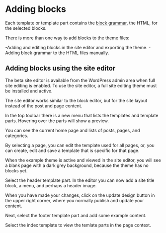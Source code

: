 # Adding blocks

Each template or template part contains the [block grammar](https://developer.wordpress.org/block-editor/principles/key-concepts/#blocks), the HTML, for the selected blocks.

There is more than one way to add blocks to the theme files:

-Adding and editing blocks in the site editor and exporting the theme.
-Adding block grammar to the HTML files manually.

## Adding blocks using the site editor

The beta site editor is available from the WordPress admin area when full site editing is enabled.
To use the site editor, a full site editing theme must be installed and active.

The site editor works similar to the block editor, but for the site layout instead of the post and page content.

In the top toolbar there is a new menu that lists the templates and template parts.
Hovering over the parts will show a preview.

You can see the current home page and lists of posts, pages, and categories.

By selecting a page, you can edit the template used for all pages, or, you can create, edit and save a template
that is specific for that page.

When the example theme is active and viewed in the site editor, you will see a blank page with a dark grey background,
because the theme has no blocks yet.

Select the header template part.
In the editor you can now add a site title block, a menu, and perhaps a header image.

When you have made your changes, click on the update design button in the upper right corner,
where you normally publish and update your content.

Next, select the footer template part and add some example content.

Select the index template to view the temlate parts in the page context.





